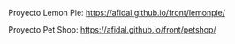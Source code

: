 Proyecto Lemon Pie: https://afidal.github.io/front/lemonpie/

Proyecto Pet Shop: https://afidal.github.io/front/petshop/